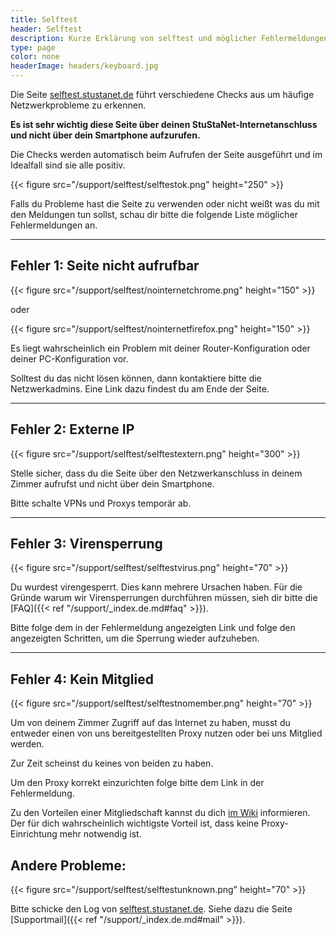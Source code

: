 ```yaml
---
title: Selftest
header: Selftest
description: Kurze Erklärung von selftest und möglicher Fehlermeldungen
type: page
color: none
headerImage: headers/keyboard.jpg
---
```


Die Seite [selftest.stustanet.de](http://selftest.stustanet.de) führt verschiedene Checks aus um häufige Netzwerkprobleme zu erkennen.

**Es ist sehr wichtig diese Seite über deinen StuStaNet-Internetanschluss und nicht über dein Smartphone aufzurufen.**

Die Checks werden automatisch beim Aufrufen der Seite ausgeführt und im Idealfall sind sie alle positiv.

{{< figure src="/support/selftest/selftestok.png" height="250" >}}


Falls du Probleme hast die Seite zu verwenden oder nicht weißt was du mit den Meldungen tun sollst, schau dir bitte die folgende Liste möglicher Fehlermeldungen an.

***

## Fehler 1: Seite nicht aufrufbar

{{< figure src="/support/selftest/nointernetchrome.png" height="150" >}}

oder

{{< figure src="/support/selftest/nointernetfirefox.png" height="150" >}}

Es liegt wahrscheinlich ein Problem mit deiner Router-Konfiguration oder deiner PC-Konfiguration vor.

Solltest du das nicht lösen können, dann kontaktiere bitte die Netzwerkadmins. Eine Link dazu findest du am Ende der Seite.

***

## Fehler 2: Externe IP

{{< figure src="/support/selftest/selftestextern.png" height="300" >}}

Stelle sicher, dass du die Seite über den Netzwerkanschluss in deinem Zimmer aufrufst und nicht über dein Smartphone.

Bitte schalte VPNs und Proxys temporär ab.

***

## Fehler 3: Virensperrung

{{< figure src="/support/selftest/selftestvirus.png" height="70" >}}

Du wurdest virengesperrt. Dies kann mehrere Ursachen haben. Für die Gründe warum wir Virensperrungen durchführen müssen, sieh dir bitte die [FAQ]({{< ref "/support/_index.de.md#faq" >}}).

Bitte folge dem in der Fehlermeldung angezeigten Link und folge den angezeigten Schritten, um die Sperrung wieder aufzuheben.

***

## Fehler 4: Kein Mitglied

{{< figure src="/support/selftest/selftestnomember.png" height="70" >}}

Um von deinem Zimmer Zugriff auf das Internet zu haben, musst du entweder einen von uns bereitgestellten Proxy nutzen oder bei uns Mitglied werden.

Zur Zeit scheinst du keines von beiden zu haben.

Um den Proxy korrekt einzurichten folge bitte dem Link in der Fehlermeldung.

Zu den Vorteilen einer Mitgliedschaft kannst du dich [im Wiki](https://wiki.stusta.de/StuStaNet-Dienste) informieren. Der für dich wahrscheinlich wichtigste Vorteil ist, dass keine Proxy-Einrichtung mehr notwendig ist.

## Andere Probleme:

{{< figure src="/support/selftest/selftestunknown.png" height="70" >}}

Bitte schicke den Log von [selftest.stustanet.de](http://selftest.stustanet.de). Siehe dazu die Seite [Supportmail]({{< ref "/support/_index.de.md#mail" >}}).
